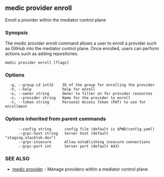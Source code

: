 ## medic provider enroll

Enroll a provider within the mediator control plane

### Synopsis

The medic provider enroll command allows a user to enroll a provider
such as GitHub into the mediator control plane. Once enrolled, users can perform
actions such as adding repositories.

```
medic provider enroll [flags]
```

### Options

```
  -g, --group-id int32    ID of the group for enrolling the provider
  -h, --help              help for enroll
  -o, --owner string      Owner to filter on for provider resources
  -n, --provider string   Name for the provider to enroll
  -t, --token string      Personal Access Token (PAT) to use for enrollment
```

### Options inherited from parent commands

```
      --config string      config file (default is $PWD/config.yaml)
      --grpc-host string   Server host (default "staging.stacklok.dev")
      --grpc-insecure      Allow establishing insecure connections
      --grpc-port int      Server port (default 443)
```

### SEE ALSO

* [medic provider](medic_provider.md)	 - Manage providers within a mediator control plane

